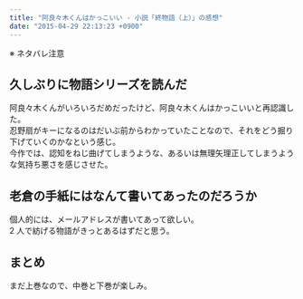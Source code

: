 ```yaml
---
title: "阿良々木くんはかっこいい - 小説「終物語（上）」の感想"
date: "2015-04-29 22:13:23 +0900"
---
```


※ ネタバレ注意

## 久しぶりに物語シリーズを読んだ

阿良々木くんがいろいろだめだったけど、阿良々木くんはかっこいいと再認識した。  
忍野扇がキーになるのはだいぶ前からわかっていたことなので、それをどう掘り下げていくのかなという感じ。  
今作では、認知をねじ曲げてしまうような、あるいは無理矢理正してしまうような気持ち悪さを感じさせた。

## 老倉の手紙にはなんて書いてあったのだろうか

個人的には、メールアドレスが書いてあって欲しい。  
2 人で紡げる物語がきっとあるはずだと思う。

## まとめ

まだ上巻なので、中巻と下巻が楽しみ。
